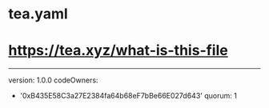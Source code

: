 # tea.yaml
# https://tea.xyz/what-is-this-file
---
version: 1.0.0
codeOwners:
  - '0xB435E58C3a27E2384fa64b68eF7bBe66E027d643'
quorum: 1
